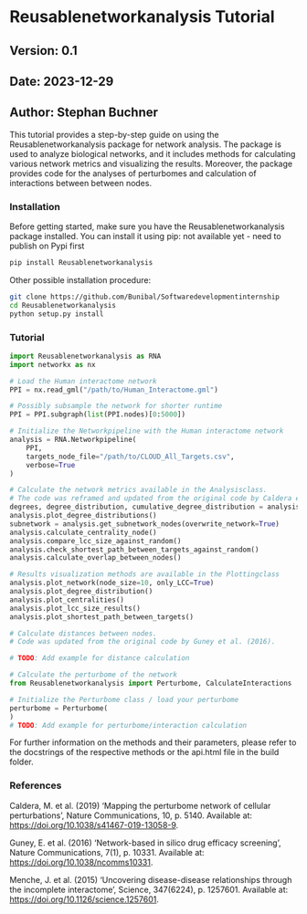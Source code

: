 # Reusablenetworkanalysis Tutorial

## Version: 0.1
## Date: 2023-12-29
## Author: Stephan Buchner

This tutorial provides a step-by-step guide on using the Reusablenetworkanalysis package for network analysis. The package is used to analyze biological networks, and it includes methods for calculating various network metrics and visualizing the results.
Moreover, the package provides code for the analyses of perturbomes and calculation of interactions between between nodes.
### Installation

Before getting started, make sure you have the Reusablenetworkanalysis package installed. You can install it using pip:
not available yet - need to publish on Pypi first
```bash
pip install Reusablenetworkanalysis
```

Other possible installation procedure:
```bash
git clone https://github.com/Bunibal/Softwaredevelopmentinternship
cd Reusablenetworkanalysis
python setup.py install
```

### Tutorial
```python
import Reusablenetworkanalysis as RNA
import networkx as nx

# Load the Human interactome network
PPI = nx.read_gml("/path/to/Human_Interactome.gml")

# Possibly subsample the network for shorter runtime
PPI = PPI.subgraph(list(PPI.nodes)[0:5000])

# Initialize the Networkpipeline with the Human interactome network
analysis = RNA.Networkpipeline(
    PPI,
    targets_node_file="/path/to/CLOUD_All_Targets.csv",
    verbose=True
)

# Calculate the network metrics available in the Analysisclass. 
# The code was reframed and updated from the original code by Caldera et al. (2019).
degrees, degree_distribution, cumulative_degree_distribution = analysis.get_degree_distribution()
analysis.plot_degree_distributions()
subnetwork = analysis.get_subnetwork_nodes(overwrite_network=True)
analysis.calculate_centrality_node()
analysis.compare_lcc_size_against_random()
analysis.check_shortest_path_between_targets_against_random()
analysis.calculate_overlap_between_nodes()

# Results visualization methods are available in the Plottingclass
analysis.plot_network(node_size=10, only_LCC=True)
analysis.plot_degree_distribution()
analysis.plot_centralities()
analysis.plot_lcc_size_results()
analysis.plot_shortest_path_between_targets()

# Calculate distances between nodes. 
# Code was updated from the original code by Guney et al. (2016).

# TODO: Add example for distance calculation

# Calculate the perturbome of the network
from Reusablenetworkanalysis import Perturbome, CalculateInteractions

# Initialize the Perturbome class / load your perturbome
perturbome = Perturbome(
)
# TODO: Add example for perturbome/interaction calculation
```

For further information on the methods and their parameters, please refer to the docstrings of the respective methods or the api.html file in the build folder.

### References

Caldera, M. et al. (2019) ‘Mapping the perturbome network of cellular perturbations’, Nature Communications, 10, p. 5140. Available at: https://doi.org/10.1038/s41467-019-13058-9.

Guney, E. et al. (2016) ‘Network-based in silico drug efficacy screening’, Nature Communications, 7(1), p. 10331. Available at: https://doi.org/10.1038/ncomms10331.

Menche, J. et al. (2015) ‘Uncovering disease-disease relationships through the incomplete interactome’, Science, 347(6224), p. 1257601. Available at: https://doi.org/10.1126/science.1257601.
